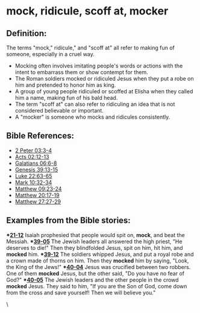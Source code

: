 # mock, ridicule, scoff at, mocker #

## Definition: ##

The terms "mock," ridicule," and "scoff at" all refer to making fun of someone, especially  in a cruel way.

 * Mocking often involves imitating people's words or actions with the intent to embarrass them or show contempt for them.
 * The Roman soldiers mocked or ridiculed Jesus when they put a robe on him and pretended to honor him as king.
 * A group of young people ridiculed or scoffed at Elisha when they called him a name, making fun of his bald head.
 * The term "scoff at" can also refer to ridiculing an idea that is not considered believable or important.
 * A "mocker" is someone who mocks and ridicules consistently. 

## Bible References: ##

* [2 Peter 03:3-4](https://door43.org/en/bible/notes/2pe/03/03)
* [Acts 02:12-13](https://door43.org/en/bible/notes/act/02/12)
* [Galatians 06:6-8](https://door43.org/en/bible/notes/gal/06/06)
* [Genesis 39:13-15](https://door43.org/en/bible/notes/gen/39/13)
* [Luke 22:63-65](https://door43.org/en/bible/notes/luk/22/63)
* [Mark 10:32-34](https://door43.org/en/bible/notes/mrk/10/32)
* [Matthew 09:23-24](https://door43.org/en/bible/notes/mat/09/23)
* [Matthew 20:17-19](https://door43.org/en/bible/notes/mat/20/17)
* [Matthew 27:27-29](https://door43.org/en/bible/notes/mat/27/27)

## Examples from the Bible stories: ##

  __*[21-12](https://door43.org/en/obs/notes/frames/21-12)__ Isaiah prophesied that people would spit on, __mock__, and beat the Messiah. 
  __*[39-05](https://door43.org/en/obs/notes/frames/39-05)__ The Jewish leaders all answered the high priest, "He deserves to die!" Then they blindfolded Jesus, spit on him, hit him, and __mocked__ him.
  __*[39-12](https://door43.org/en/obs/notes/frames/39-12)__ The soldiers whipped Jesus, and put a royal robe and a crown made of thorns on him. Then they __mocked__ him by saying, "Look, the King of the Jews!"
  __*[40-04](https://door43.org/en/obs/notes/frames/40-04)__ Jesus was crucified between two robbers. One of them __mocked__ Jesus, but the other said, "Do you have no fear of God?"
  __*[40-05](https://door43.org/en/obs/notes/frames/40-05)__ The Jewish leaders and the other people in the crowd __mocked__ Jesus. They said to him, "If you are the Son of God, come down from the cross and save yourself! Then we will believe you."



\\

